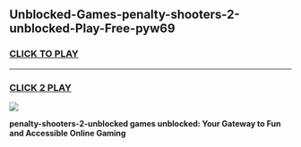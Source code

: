 
## Unblocked-Games-penalty-shooters-2-unblocked-Play-Free-pyw69
<h3>
<a href="https://premium76.site?title=penalty-shooters-2-unblocked&ref=17A">CLICK TO PLAY</a></h3>
<hr>

<h3>
<a href="https://premium76.site?title=penalty-shooters-2-unblocked&ref=17A">CLICK 2 PLAY</a>
  
</h3>

<a href="https://premium76.site?title=penalty-shooters-2-unblocked&ref=17A"><img src="https://clearcache.store/games.png"></a>


**penalty-shooters-2-unblocked games unblocked: Your Gateway to Fun and Accessible Online Gaming**
